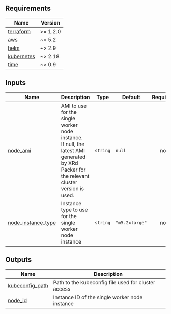 <!-- BEGINNING OF PRE-COMMIT-TERRAFORM DOCS HOOK -->
## Requirements

| Name | Version |
|------|---------|
| <a name="requirement_terraform"></a> [terraform](#requirement\_terraform) | >= 1.2.0 |
| <a name="requirement_aws"></a> [aws](#requirement\_aws) | ~> 5.2 |
| <a name="requirement_helm"></a> [helm](#requirement\_helm) | ~> 2.9 |
| <a name="requirement_kubernetes"></a> [kubernetes](#requirement\_kubernetes) | ~> 2.18 |
| <a name="requirement_time"></a> [time](#requirement\_time) | ~> 0.9 |

## Inputs

| Name | Description | Type | Default | Required |
|------|-------------|------|---------|:--------:|
| <a name="input_node_ami"></a> [node\_ami](#input\_node\_ami) | AMI to use for the single worker node instance.<br>If null, the latest AMI generated by XRd Packer for the relevant cluster version is used. | `string` | `null` | no |
| <a name="input_node_instance_type"></a> [node\_instance\_type](#input\_node\_instance\_type) | Instance type to use for the single worker node instance | `string` | `"m5.2xlarge"` | no |

## Outputs

| Name | Description |
|------|-------------|
| <a name="output_kubeconfig_path"></a> [kubeconfig\_path](#output\_kubeconfig\_path) | Path to the kubeconfig file used for cluster access |
| <a name="output_node_id"></a> [node\_id](#output\_node\_id) | Instance ID of the single worker node instance |
<!-- END OF PRE-COMMIT-TERRAFORM DOCS HOOK -->
